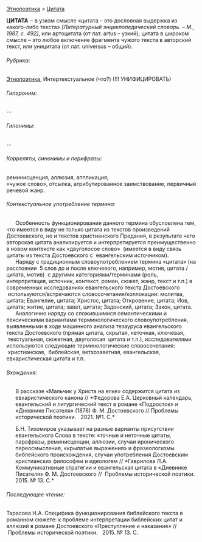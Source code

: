 [Этнопоэтика](ethnopoe.md) > [Цитата](цитата.md) 

**ЦИТАТА**  ‒ в  узком смысле «цитата – это дословная выдержка из какого-либо текста» *[Литературный энциклопедический словарь. – М., 1987, с. 492]*, или артоцитата (от лат. artus – узкий);  цитата в широком смысле – это любое включение фрагмента чужого текста в авторский текст, или уницитата (от лат. universus – общий).

###### Рубрика:
[Этнопоэтика](etnopoe.md), Интертекстуальное (что?) (!!! УНИФИЦИРОВАТЬ)   
###### Гипероним:
--
###### Гипонимы:
--
###### Корреляты, синонимы и перифразы:  
реминисценция, аллюзия, аппликация;  
«чужое слово», отсылка, атрибутированное заимствование, первичный речевой жанр.

###### Контекстуальное употребление термина:  
&nbsp;&nbsp;&nbsp;&nbsp;&nbsp;&nbsp;Особенность функционирования данного термина обусловлена тем, что имеется в виду не только цитата из текстов произведений Достоевского, но и текстов христианского Предания, в результате чего авторская цитата анализируется и интерпретируется преимущественно в новом контексте как «двуголосое слово»  (имеется в виду связь цитаты из текста Достоевского с  евангельским источником).  
&nbsp;&nbsp;&nbsp;&nbsp;&nbsp;&nbsp;Наряду с традиционным словоупотреблением термина «цитата» (на расстоянии  5 слов до и после ключевого, например, мотив, цитата / цитата, мотив)  с другими категориями/терминами (роль, интерпретация, источник, контекст, роман, сюжет, жанр, текст и т.п.) в современных исследованиях евангельского текста Достоевского  используются/встречаются словосочетания/коллокации: молитва, цитата; Евангелие, цитата; Христос, цитата; Откровение, цитата; Иов, цитата; житие, цитата; завет, цитата; Задонский, цитата; Закон, цитата.  
&nbsp;&nbsp;&nbsp;&nbsp;&nbsp;&nbsp;Аналогично наряду со сложившимися семантическими и лексическими вариантами терминологического словоупотребления, выявленными в ходе машинного анализа тезауруса евангельского текста Достоевского (прямая цитата, скрытая, неточная, ключевая,  текстуальная, сюжетная, двуголосая  цитата и т.п.), исследователями используются следующие терминологические словосочетания:  христианская,  библейская, ветхозаветная, евангельская, евхаристическая цитата и т.п.

###### Вхождения:
<ol> В рассказе «Мальчик у Христа на елке» содержится цитата из 
евхаристического канона // *Федорова Е.А. Церковный календарь, евангельский и литургический текст в романе «Подросток» и «Дневнике Писателя» (1876) Ф. М. Достоевского // Проблемы исторической поэтики.   2021. №1. С.*</ol>
<ol> Б.Н. Тихомиров указывает на разные варианты присутствия 
евангельского Слова в тексте: «точные и неточные цитаты, парафразы, реминисценции, аллюзии, случаи иронического переосмысления, «крылатые выражения» и фразеологизмы библейского происхождения, случаи употребления Достоевским христианских философем и идеологем // *Гаврилова Л.А. Коммуникативные стратегии и евангельская цитата в «Дневнике Писателя» Ф. М. Достоевского //  Проблемы исторической поэтики.   2015. № 13. С.*  </ol>

###### Последующее чтение:  
Тарасова Н.А. Специфика функционирования библейского текста в романном сюжете: к проблеме интерпретации библейских цитат и аллюзий в романе Достоевского «Преступление и наказание» //  Проблемы исторической поэтики.   2015. № 13. С.
